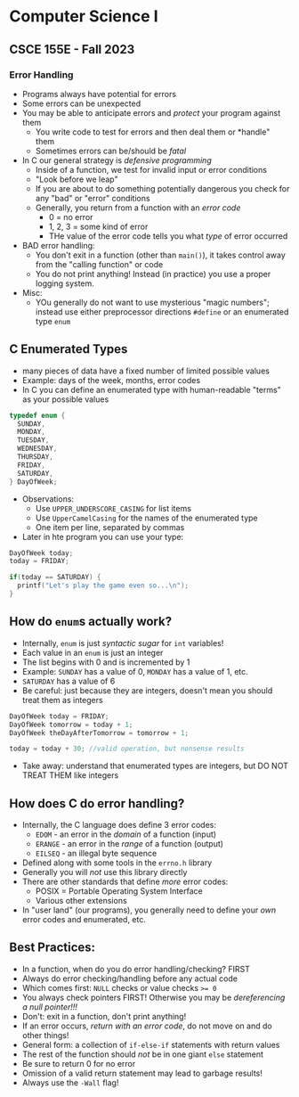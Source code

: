 
# Computer Science I
## CSCE 155E - Fall 2023
### Error Handling

* Programs always have potential for errors
* Some errors can be unexpected
* You may be able to anticipate errors and *protect* your program against them
  * You write code to test for errors and then deal them or *handle" them
  * Sometimes errors can be/should be *fatal*
* In C our general strategy is *defensive programming*
  * Inside of a function, we test for invalid input or error conditions
  * "Look before we leap"
  * If you are about to do something potentially dangerous you check for any "bad" or "error" conditions
  * Generally, you return from a function with an *error code*
    * 0 = no error
    * 1, 2, 3 = some kind of error
    * THe value of the error code tells you what *type* of error occurred
* BAD error handling:
  * You don't exit in a function (other than `main()`), it takes control away from the "calling function" or code
  * You do not print anything!  Instead (in practice) you use a proper logging system.
* Misc:
  * YOu generally do not want to use mysterious "magic numbers"; instead use either preprocessor directions `#define` or an enumerated type `enum`

## C Enumerated Types

* many pieces of data have a fixed number of limited possible values
* Example: days of the week, months, error codes
* In C you can define an enumerated type with human-readable "terms" as your possible values

```c
typedef enum {
  SUNDAY,
  MONDAY,
  TUESDAY,
  WEDNESDAY,
  THURSDAY,
  FRIDAY,
  SATURDAY,
} DayOfWeek;
```

* Observations:
  * Use `UPPER_UNDERSCORE_CASING` for list items
  * Use `UpperCamelCasing` for the names of the enumerated type
  * One item per line, separated by commas
* Later in hte program you can use your type:

```c
DayOfWeek today;
today = FRIDAY;

if(today == SATURDAY) {
  printf("Let's play the game even so...\n");
}
```

## How do `enum`s actually work?

* Internally, `enum` is just *syntactic sugar* for `int` variables!
* Each value in an `enum` is just an integer
* The list begins with 0 and is incremented by 1
* Example: `SUNDAY` has a value of 0, `MONDAY` has a value of 1, etc.
* `SATURDAY` has a value of 6
* Be careful: just because they are integers, doesn't mean  you should treat them as integers

```c
DayOfWeek today = FRIDAY;
DayOfWeek tomorrow = today + 1;
DayOfWeek theDayAfterTomorrow = tomorrow + 1;

today = today + 30; //valid operation, but nonsense results
```

* Take away: understand that enumerated types are integers, but DO NOT TREAT THEM like integers

## How does C do error handling?

* Internally, the C language does define 3 error codes:
  * `EDOM` - an error in the *domain* of a function (input)
  * `ERANGE` - an error in the *range* of a function (output)
  * `EILSEQ` - an illegal byte sequence
* Defined along with some tools in the `errno.h` library
* Generally you will *not* use this library directly
* There are other standards that define *more* error codes:
  * POSIX = Portable Operating System Interface
  * Various other extensions
* In "user land" (our programs), you generally need to define your *own* error codes and enumerated, etc.

## Best Practices:

* In a function, when do you do error handling/checking?  FIRST
* Always do error checking/handling before any actual code
* Which comes first: `NULL` checks or value checks `>= 0`
* You always check pointers FIRST!  Otherwise you may be *dereferencing a null pointer!!!*
* Don't: exit in a function, don't print anything!
* If an error occurs, *return with an error code*, do not move on and do other things!
* General form: a collection of `if-else-if` statements with return values
* The rest of the function should *not* be in one giant `else` statement
* Be sure to return 0 for no error
* Omission of a valid return statement may lead to garbage results!
* Always use the `-Wall` flag!

```text











```
